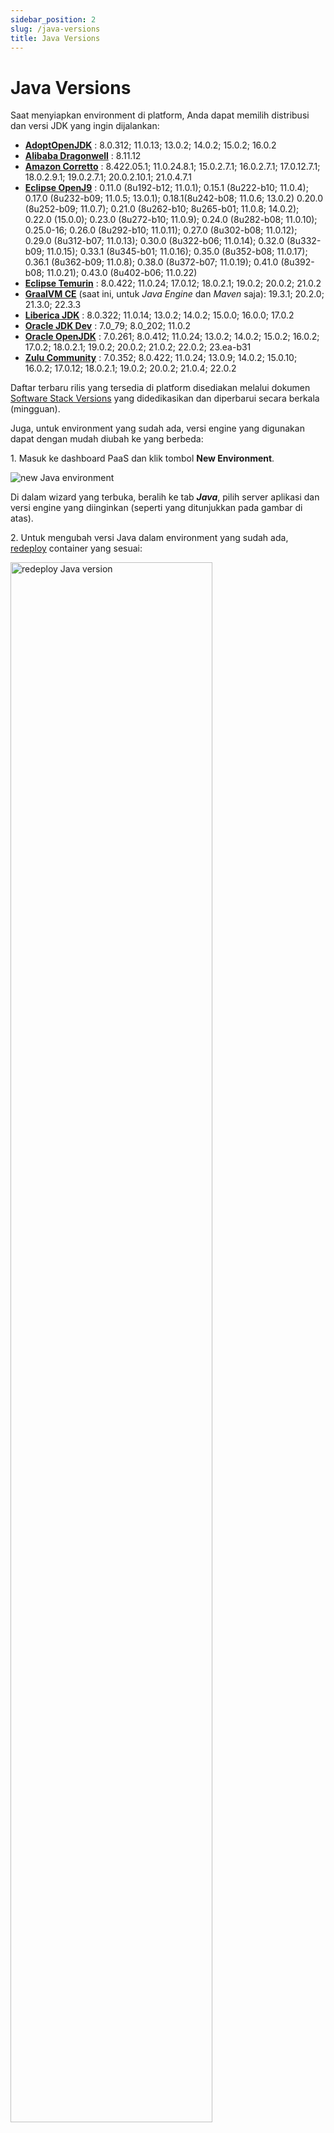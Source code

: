 ```yaml
---
sidebar_position: 2
slug: /java-versions
title: Java Versions
---
```


# Java Versions

Saat menyiapkan environment di platform, Anda dapat memilih distribusi dan versi JDK yang ingin dijalankan:

  * **[AdoptOpenJDK](<https://adoptopenjdk.net/>)** : 8.0.312; 11.0.13; 13.0.2; 14.0.2; 15.0.2; 16.0.2
  * **[Alibaba Dragonwell](<https://dragonwell-jdk.io/>)** : 8.11.12
  * **[Amazon Corretto](<https://aws.amazon.com/corretto/>)** : 8.422.05.1; 11.0.24.8.1; 15.0.2.7.1; 16.0.2.7.1; 17.0.12.7.1; 18.0.2.9.1; 19.0.2.7.1; 20.0.2.10.1; 21.0.4.7.1
  * **[Eclipse OpenJ9](<https://www.eclipse.org/openj9/>)** : 0.11.0 (8u192-b12; 11.0.1); 0.15.1 (8u222-b10; 11.0.4); 0.17.0 (8u232-b09; 11.0.5; 13.0.1); 0.18.1(8u242-b08; 11.0.6; 13.0.2) 0.20.0 (8u252-b09; 11.0.7); 0.21.0 (8u262-b10; 8u265-b01; 11.0.8; 14.0.2); 0.22.0 (15.0.0); 0.23.0 (8u272-b10; 11.0.9); 0.24.0 (8u282-b08; 11.0.10); 0.25.0-16; 0.26.0 (8u292-b10; 11.0.11); 0.27.0 (8u302-b08; 11.0.12); 0.29.0 (8u312-b07; 11.0.13); 0.30.0 (8u322-b06; 11.0.14); 0.32.0 (8u332-b09; 11.0.15); 0.33.1 (8u345-b01; 11.0.16); 0.35.0 (8u352-b08; 11.0.17); 0.36.1 (8u362-b09; 11.0.8); 0.38.0 (8u372-b07; 11.0.19); 0.41.0 (8u392-b08; 11.0.21); 0.43.0 (8u402-b06; 11.0.22)
  * **[Eclipse Temurin](<https://projects.eclipse.org/projects/adoptium.temurin>)** : 8.0.422; 11.0.24; 17.0.12; 18.0.2.1; 19.0.2; 20.0.2; 21.0.2
  * **[GraalVM CE](<https://www.graalvm.org/>)** (saat ini, untuk _Java Engine_ dan _Maven_ saja): 19.3.1; 20.2.0; 21.3.0; 22.3.3
  * **[Liberica JDK](<https://bell-sw.com/>)** : 8.0.322; 11.0.14; 13.0.2; 14.0.2; 15.0.0; 16.0.0; 17.0.2
  * **[Oracle JDK Dev](<https://www.oracle.com/technetwork/java/javase/downloads/index.html>)** : 7.0_79; 8.0_202; 11.0.2
  * **[Oracle OpenJDK](<http://jdk.java.net/>)** : 7.0.261; 8.0.412; 11.0.24; 13.0.2; 14.0.2; 15.0.2; 16.0.2; 17.0.2; 18.0.2.1; 19.0.2; 20.0.2; 21.0.2; 22.0.2; 23.ea-b31
  * **[Zulu Community](<https://www.azul.com/downloads/zulu/>)** : 7.0.352; 8.0.422; 11.0.24; 13.0.9; 14.0.2; 15.0.10; 16.0.2; 17.0.12; 18.0.2.1; 19.0.2;  20.0.2; 21.0.4; 22.0.2

Daftar terbaru rilis yang tersedia di platform disediakan melalui dokumen [Software Stack Versions](<https://docs.dewacloud.com/docs/software-stacks-versions/#engines>) yang didedikasikan dan diperbarui secara berkala (mingguan).

Juga, untuk environment yang sudah ada, versi engine yang digunakan dapat dengan mudah diubah ke yang berbeda:

1\. Masuk ke dashboard PaaS dan klik tombol **New Environment**.

<img src="https://assets.dewacloud.com/dewacloud-docs/java/java-versions/java-versions-1.png" alt="new Java environment" max-width="100%"/>

Di dalam wizard yang terbuka, beralih ke tab _**Java**_, pilih server aplikasi dan versi engine yang diinginkan (seperti yang ditunjukkan pada gambar di atas).

2\. Untuk mengubah versi Java dalam environment yang sudah ada, [redeploy](<https://docs.dewacloud.com/docs/container-redeploy/>) container yang sesuai:

<img src="https://assets.dewacloud.com/dewacloud-docs/java/java-versions/java-versions-2.png" alt="redeploy Java version" width="80%"/>

Cukup pilih _Tag_ yang diperlukan (versi stack dan distribusi JDK) dan klik **Redeploy**.

Konfirmasikan tindakan di dalam pop-up yang muncul dan tunggu beberapa menit agar perubahan diterapkan.

## Baca Juga{#whats-next}

  * [Setting Up Environment](<https://docs.dewacloud.com/docs/setting-up-environment/>)
  * [Deployment Guide](<https://docs.dewacloud.com/docs/deployment-guide/>)
  * [Java Dev Center](<https://docs.dewacloud.com/docs/java-center/>)
  * [Software Stack Versions](<https://docs.dewacloud.com/docs/software-stacks-versions/>)
